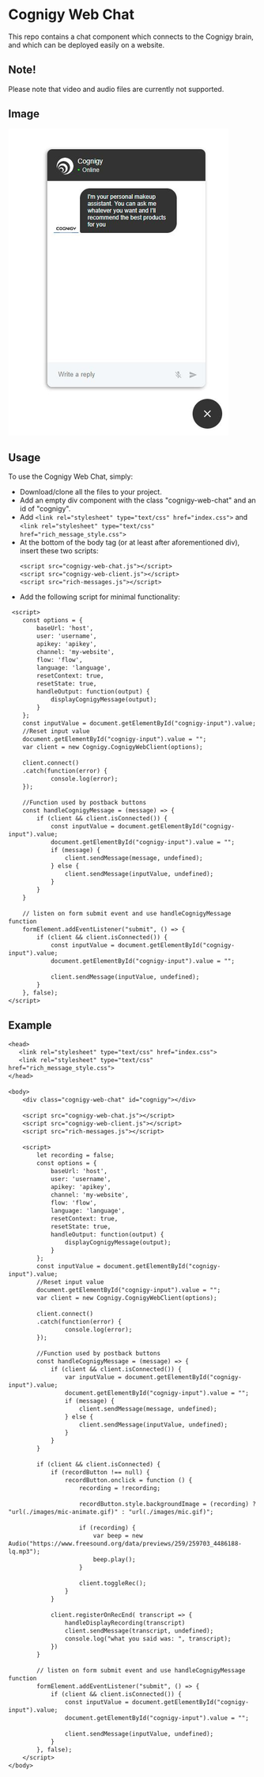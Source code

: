 # Cognigy Web Chat

This repo contains a chat component which connects to the Cognigy brain, and which can be deployed easily on a website.

## Note!

Please note that video and audio files are currently not supported.

## Image
![Image of webchat](images/webchat.jpg)

## Usage
To use the Cognigy Web Chat, simply:
- Download/clone all the files to your project.
- Add an empty div component with the class "cognigy-web-chat" and an id of "cognigy".
- Add `<link rel="stylesheet" type="text/css" href="index.css">` and `<link rel="stylesheet" type="text/css" href="rich_message_style.css">`
- At the bottom of the body tag (or at least after aforementioned div), insert these two scripts:
  ```
  <script src="cognigy-web-chat.js"></script>
  <script src="cognigy-web-client.js"></script>
  <script src="rich-messages.js"></script>
  ```
- Add the following script for minimal functionality:
```
 <script>
    const options = {
        baseUrl: 'host',
        user: 'username',
        apikey: 'apikey',
        channel: 'my-website',
        flow: 'flow',
        language: 'language',
        resetContext: true,
        resetState: true,
        handleOutput: function(output) {
            displayCognigyMessage(output);
        }
    };
    const inputValue = document.getElementById("cognigy-input").value;
    //Reset input value
    document.getElementById("cognigy-input").value = "";
    var client = new Cognigy.CognigyWebClient(options);

    client.connect()
    .catch(function(error) {
            console.log(error);
    });

    //Function used by postback buttons
    const handleCognigyMessage = (message) => {
        if (client && client.isConnected()) {
            const inputValue = document.getElementById("cognigy-input").value;
            document.getElementById("cognigy-input").value = "";
            if (message) {
                client.sendMessage(message, undefined);
            } else {
                client.sendMessage(inputValue, undefined);
            }
        }
    }

    // listen on form submit event and use handleCognigyMessage function
    formElement.addEventListener("submit", () => {
        if (client && client.isConnected()) {
            const inputValue = document.getElementById("cognigy-input").value;
            document.getElementById("cognigy-input").value = "";

            client.sendMessage(inputValue, undefined);
        }
    }, false);
</script>
```

 ## Example

```
<head>
   <link rel="stylesheet" type="text/css" href="index.css">
   <link rel="stylesheet" type="text/css" href="rich_message_style.css">
</head>
  
<body>
    <div class="cognigy-web-chat" id="cognigy"></div>

    <script src="cognigy-web-chat.js"></script>
    <script src="cognigy-web-client.js"></script>
    <script src="rich-messages.js"></script>

    <script>
        let recording = false;
        const options = {
            baseUrl: 'host',
            user: 'username',
            apikey: 'apikey',
            channel: 'my-website',
            flow: 'flow',
            language: 'language',
            resetContext: true,
            resetState: true,
            handleOutput: function(output) {
                displayCognigyMessage(output);
            }
        };
        const inputValue = document.getElementById("cognigy-input").value;
        //Reset input value
        document.getElementById("cognigy-input").value = "";
        var client = new Cognigy.CognigyWebClient(options);

        client.connect()
        .catch(function(error) {
                console.log(error);
        });

        //Function used by postback buttons
        const handleCognigyMessage = (message) => {
            if (client && client.isConnected()) {
                var inputValue = document.getElementById("cognigy-input").value;
                document.getElementById("cognigy-input").value = "";
                if (message) {
                    client.sendMessage(message, undefined);
                } else {
                    client.sendMessage(inputValue, undefined);
                }
            }
        }

    	if (client && client.isConnected) {
			if (recordButton !== null) {
				recordButton.onclick = function () {
					recording = !recording;

					recordButton.style.backgroundImage = (recording) ? "url(./images/mic-animate.gif)" : "url(./images/mic.gif)";

					if (recording) {
						var beep = new Audio("https://www.freesound.org/data/previews/259/259703_4486188-lq.mp3");
						beep.play();
					}

					client.toggleRec();
				}
			}

			client.registerOnRecEnd( transcript => {
				handleDisplayRecording(transcript)
				client.sendMessage(transcript, undefined);
				console.log("what you said was: ", transcript);
			})
		}

        // listen on form submit event and use handleCognigyMessage function
        formElement.addEventListener("submit", () => {
            if (client && client.isConnected()) {
                const inputValue = document.getElementById("cognigy-input").value;
                document.getElementById("cognigy-input").value = "";

                client.sendMessage(inputValue, undefined);
            }
        }, false);
    </script>
</body>
 ```
